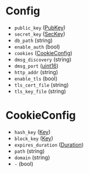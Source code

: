 # Config

- `public_key` ([PubKey](#PubKey))
- `secret_key` ([SecKey](#SecKey))
- `db_path` (string)
- `enable_auth` (bool)
- `cookies` ([CookieConfig](#CookieConfig))
- `dmsg_discovery` (string)
- `dmsg_port` ([uint16](#uint16))
- `http_addr` (string)
- `enable_tls` (bool)
- `tls_cert_file` (string)
- `tls_key_file` (string)


# CookieConfig

- `hash_key` ([Key](#Key))
- `block_key` ([Key](#Key))
- `expires_duration` ([Duration](#Duration))
- `path` (string)
- `domain` (string)
- `-` (bool)
